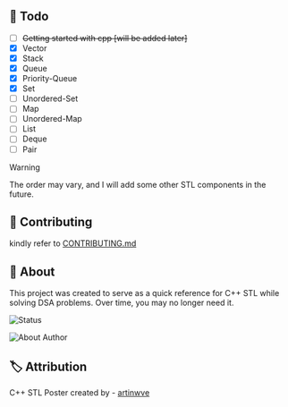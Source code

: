 <!-- ## :memo: Todo -->
## :seedling: Todo

- [ ] ~~Getting started with cpp [will be added later]~~
- [x] Vector
- [x] Stack
- [x] Queue
- [x] Priority-Queue
- [x] Set
- [ ] Unordered-Set
- [ ] Map
- [ ] Unordered-Map
- [ ] List
- [ ] Deque
- [ ] Pair

> [!WARNING]
>
> The order may vary, and I will add some other STL components in the future.

## :hugs: Contributing
kindly refer to [CONTRIBUTING.md](./CONTRIBUTING.md)

## :compass: About
This project was created to serve as a quick reference for C++ STL while solving DSA problems. Over time, you may no longer need it.

![Status](https://img.shields.io/badge/Status%20-In%20Development%20-FFD700?style=for-the-badge)

![About Author](https://img.shields.io/badge/Created%20by-%20Saket%20Maurya-f5a97f?style=for-the-badge)

## :label: Attribution

C++ STL Poster created by - [artinwve](https://www.instagram.com/artinwve/)
